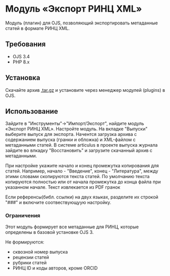 # Модуль «Экспорт РИНЦ XML»

Модуль (плагин) для OJS, позволяющий экспортировать метаданные статей в формате РИНЦ XML.

## Требования

  - OJS 3.4
  - PHP 8.x

## Установка

Скачайте архив [.tar.gz](https://github.com/cursedbleidd/RSCIExportOJSPlugin/releases/) и установите через менеджер модулей (plugins) в OJS.

## Использование

Зайдите в "Инструменты"->"Импорт/Экспорт", найдите модуль «Экспорт РИНЦ XML». Настройте модуль.
На вкладке "Выпуски" выберите выпуск для экспорта. 
Начентся загрузка архива с содержанием выпуска (гранки и обложка) и XML-файлом с метаданными статей. В системе articulus в проекте выпуска журнала зайдите во влкадку "Восстановить" и загрузите скачанный архив с метаданными.

При настройке укажите начало и конец промежутка копирования для статей.
Например, начало - "Введение", конец - "Литература", между этими словами скопируются текста статей.
По умолчанию текста копируются полностью или от начала промежутка до конца файла при указанном начале.
Текст извлекается из PDF гранок

Если референсы(библ. ссылки) на двух языках, разделите их строкой "###" и включите соотвествующуую настройку.

### Ограничения
Этот модуль формирует все метаданные для РИНЦ, которые определены в базовой установке OJS 3.

Не формируются:
  - сквозной номер выпуска
  - рецензии статей
  - рубрики статей
  - РИНЦ ID и коды авторов, кроме ORCID

